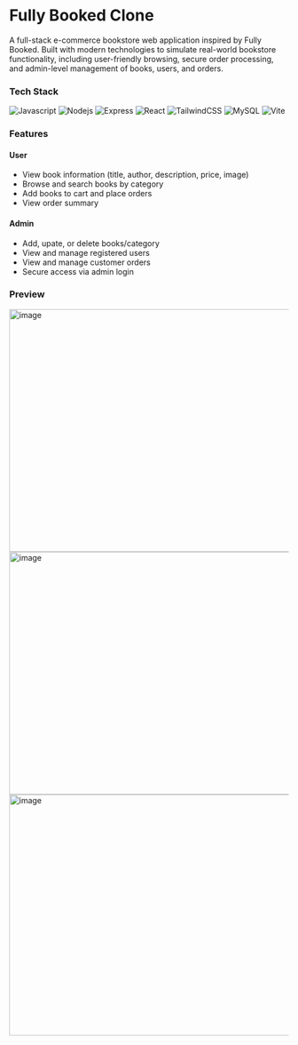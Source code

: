 # Fully Booked Clone

A full-stack e-commerce bookstore web application inspired by Fully Booked. Built with modern technologies to simulate real-world bookstore functionality, including user-friendly browsing, secure order processing, and admin-level management of books, users, and orders.

### Tech Stack
<p>
  <img alt="Javascript" src="https://img.shields.io/badge/-javascript-f7df1c?style=flat-square&logo=javascript&logoColor=black" />
  <img alt="Nodejs" src="https://img.shields.io/badge/-Nodejs-43853d?style=flat-square&logo=Node.js&logoColor=white" />
  <img alt="Express" src="https://img.shields.io/badge/-Express-000000?style=flat-square&logo=express&logoColor=white" />
  <img alt="React" src="https://img.shields.io/badge/-React-45b8d8?style=flat-square&logo=react&logoColor=white" />
  <img alt="TailwindCSS" src="https://img.shields.io/badge/tailwindcss-%2338B2AC.svg?style=flat&logo=tailwind-css&logoColor=white" />
  <img alt="MySQL" src="https://img.shields.io/badge/-MySQL-00758F?style=flat-square&logo=mysql&logoColor=white" />
  <img alt="Vite" src="https://img.shields.io/badge/-Vite-646cff?style=flat-square&logo=vite&logoColor=ffffff" />
</p>

### Features

#### User
- View book information (title, author, description, price, image)
- Browse and search books by category
- Add books to cart and place orders
- View order summary

#### Admin
- Add, upate, or delete books/category
- View and manage registered users
- View and manage customer orders
- Secure access via admin login

### Preview
<img width="942" height="437" alt="image" src="https://github.com/user-attachments/assets/c01b2478-ae42-489c-9f5d-52ac1ae0146c" />
<img width="941" height="437" alt="image" src="https://github.com/user-attachments/assets/eeca50a4-4494-4909-bc63-d3cd80465c2e" />
<img width="944" height="434" alt="image" src="https://github.com/user-attachments/assets/6b945835-cf3a-4d2d-9e48-fa4a4e7aa28c" />



  
